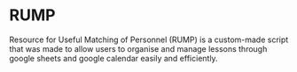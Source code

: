 # RUMP
Resource for Useful Matching of Personnel (RUMP) is a custom-made script that was made to allow users to organise and manage lessons through google sheets and google calendar easily and efficiently.
